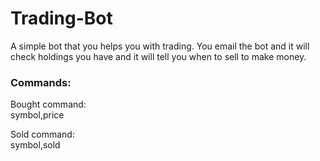 # Trading-Bot
A simple bot that you helps you with trading. You email the bot and it will check holdings you have and it will tell you when to sell to make money.

### Commands:

Bought command:<br>
symbol,price

Sold command:<br>
symbol,sold

